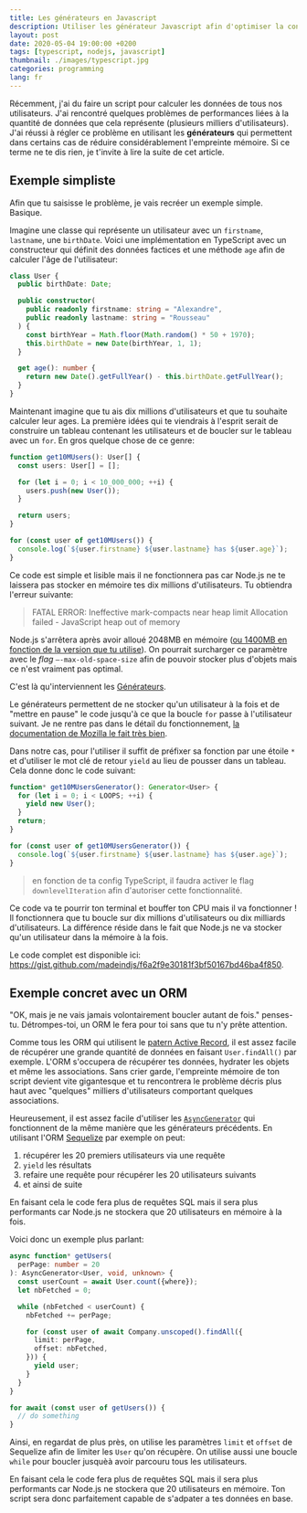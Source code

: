 ```yaml
---
title: Les générateurs en Javascript
description: Utiliser les générateur Javascript afin d'optimiser la consommation mémoire de ton script ou de ton application.
layout: post
date: 2020-05-04 19:00:00 +0200
tags: [typescript, nodejs, javascript]
thumbnail: ./images/typescript.jpg
categories: programming
lang: fr
---
```


Récemment, j'ai du faire un script pour calculer les données de tous nos utilisateurs. J'ai rencontré quelques problèmes de performances liées à la quantité de données que cela représente (plusieurs milliers d'utilisateurs). J'ai réussi à régler ce problème en utilisant les **générateurs** qui permettent dans certains cas de réduire considérablement l'empreinte mémoire. Si ce terme ne te dis rien, je t'invite à lire la suite de cet article.

## Exemple simpliste

Afin que tu saisisse le problème, je vais recréer un exemple simple. Basique.

Imagine une classe qui représente un utilisateur avec un `firstname`, `lastname`, une `birthDate`. Voici une implémentation en TypeScript avec un constructeur qui définit des données factices et une méthode `age` afin de calculer l'âge de l'utilisateur:

```ts
class User {
  public birthDate: Date;

  public constructor(
    public readonly firstname: string = "Alexandre",
    public readonly lastname: string = "Rousseau"
  ) {
    const birthYear = Math.floor(Math.random() * 50 + 1970);
    this.birthDate = new Date(birthYear, 1, 1);
  }

  get age(): number {
    return new Date().getFullYear() - this.birthDate.getFullYear();
  }
}
```

Maintenant imagine que tu ais dix millions d'utilisateurs et que tu souhaite calculer leur ages. La première idées qui te viendrais à l'esprit serait de construire un tableau contenant les utilisateurs et de boucler sur le tableau avec un `for`. En gros quelque chose de ce genre:

```ts
function get10MUsers(): User[] {
  const users: User[] = [];

  for (let i = 0; i < 10_000_000; ++i) {
    users.push(new User());
  }

  return users;
}

for (const user of get10MUsers()) {
  console.log(`${user.firstname} ${user.lastname} has ${user.age}`);
}
```

Ce code est simple et lisible mais il ne fonctionnera pas car Node.js ne te laissera pas stocker en mémoire tes dix millions d'utilisateurs. Tu obtiendra l'erreur suivante:

> FATAL ERROR: Ineffective mark-compacts near heap limit Allocation failed - JavaScript heap out of memory

Node.js s'arrêtera après avoir alloué 2048MB en mémoire ([ou 1400MB en fonction de la version que tu utilise](https://github.com/nodejs/node/issues/28202)). On pourrait surcharger ce paramètre avec le _flag_ `—-max-old-space-size` afin de pouvoir stocker plus d'objets mais ce n'est vraiment pas optimal.

C'est là qu'interviennent les [Générateurs][iterators_and_generators].

Le générateurs permettent de ne stocker qu'un utilisateur à la fois et de "mettre en pause" le code jusqu'à ce que la boucle `for` passe à l'utilisateur suivant. Je ne rentre pas dans le détail du fonctionnement, [la documentation de Mozilla le fait très bien][iterators_and_generators].

Dans notre cas, pour l'utiliser il suffit de préfixer sa fonction par une étoile `*` et d'utiliser le mot clé de retour `yield` au lieu de pousser dans un tableau. Cela donne donc le code suivant:

```ts
function* get10MUsersGenerator(): Generator<User> {
  for (let i = 0; i < LOOPS; ++i) {
    yield new User();
  }
  return;
}

for (const user of get10MUsersGenerator()) {
  console.log(`${user.firstname} ${user.lastname} has ${user.age}`);
}
```

> en fonction de ta config TypeScript, il faudra activer le flag `downlevelIteration` afin d'autoriser cette fonctionnalité.

Ce code va te pourrir ton terminal et bouffer ton CPU mais il va fonctionner ! Il fonctionnera que tu boucle sur dix millions d'utilisateurs ou dix milliards d'utilisateurs. La différence réside dans le fait que Node.js ne va stocker qu'un utilisateur dans la mémoire à la fois.

Le code complet est disponible ici: <https://gist.github.com/madeindjs/f6a2f9e30181f3bf50167bd46ba4f850>.

## Exemple concret avec un ORM

"OK, mais je ne vais jamais volontairement boucler autant de fois." penses-tu. Détrompes-toi, un ORM le fera pour toi sans que tu n'y prête attention.

Comme tous les ORM qui utilisent le [patern Active Record](https://en.wikipedia.org/wiki/Active_record_pattern), il est assez facile de récupérer une grande quantité de données en faisant `User.findAll()` par exemple. L'ORM s'occupera de récupérer tes données, hydrater les objets et même les associations. Sans crier garde, l'empreinte mémoire de ton script devient vite gigantesque et tu rencontrera le problème décris plus haut avec "quelques" milliers d'utilisateurs comportant quelques associations.

Heureusement, il est assez facile d'utiliser les [`AsyncGenerator`][for-await...of] qui fonctionnent de la même manière que les générateurs précédents. En utilisant l'ORM [Sequelize](https://sequelize.org/) par exemple on peut:

1. récupérer les 20 premiers utilisateurs via une requête
2. `yield` les résultats
3. refaire une requête pour récupérer les 20 utilisateurs suivants
4. et ainsi de suite

En faisant cela le code fera plus de requêtes SQL mais il sera plus performants car Node.js ne stockera que 20 utilisateurs en mémoire à la fois.

Voici donc un exemple plus parlant:

```ts
async function* getUsers(
  perPage: number = 20
): AsyncGenerator<User, void, unknown> {
  const userCount = await User.count({where});
  let nbFetched = 0;

  while (nbFetched < userCount) {
    nbFetched += perPage;

    for (const user of await Company.unscoped().findAll({
      limit: perPage,
      offset: nbFetched,
    })) {
      yield user;
    }
  }
}

for await (const user of getUsers()) {
  // do something
}
```

Ainsi, en regardat de plus près, on utilise les paramètres `limit` et `offset` de Sequelize afin de limiter les `User` qu'on récupère. On utilise aussi une boucle `while` pour boucler jusquèà avoir parcouru tous les utilisateurs.

En faisant cela le code fera plus de requêtes SQL mais il sera plus performants car Node.js ne stockera que 20 utilisateurs en mémoire. Ton script sera donc parfaitement capable de s'adpater a tes données en base.

[iterators_and_generators]: https://developer.mozilla.org/en-US/docs/Web/JavaScript/Guide/Iterators_and_Generators
[for-await...of]: https://developer.mozilla.org/en-US/docs/Web/JavaScript/Reference/Statements/for-await...of
